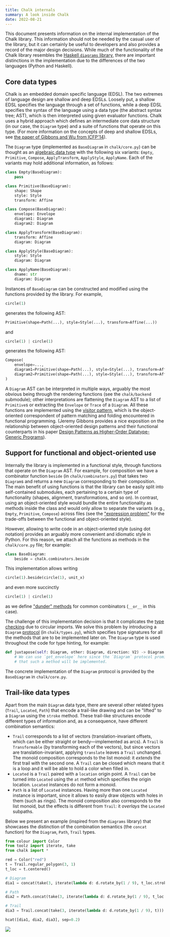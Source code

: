 ```yaml
---
title: Chalk internals
summary: A look inside Chalk
date: 2022-08-21
---
```


This document presents information on the internal implementation of the Chalk library.
This information should not be needed by the casual user of the library, but it can certainly be useful to developers and also provides a record of the major design decisions.
While much of the functionality of the Chalk library resembles the [Haskell `diagrams` library](https://diagrams.github.io/),
there are important distinctions in the implementation due to the differences of the two languages (Python and Haskell).

## Core data types

Chalk is an embedded domain specific language (EDSL).
The two extremes of language design are shallow and deep EDSLs.
Loosely put, a shallow EDSL specifies the language through a set of functions,
while a deep EDSL specifies the syntax of the language using a data type (the abstract syntax tree; AST), which is then interpreted using given evaluator functions.
Chalk uses a hybrid approach which defines an intermediate core data structure (in our case, the `Diagram` type) and a suite of functions that operate on this type.
(For more information on the concepts of deep and shallow EDSLs, see [the paper of Gibbons and Wu from ICFP'14](http://www.cs.ox.ac.uk/jeremy.gibbons/publications/embedding.pdf)).

The `Diagram` type (implemented as `BaseDiagram` in `chalk/core.py`) can be thought as an [algebraic data type](https://en.wikipedia.org/wiki/Algebraic_data_type) with the following six variants:
`Empty`, `Primitive`, `Compose`, `ApplyTransform`, `ApplyStyle`, `ApplyName`.
Each of the variants may hold additional information, as follows:

```python
class Empty(BaseDiagram):
    pass

class Primitive(BaseDiagram):
    shape: Shape
    style: Style
    transform: Affine

class Compose(BaseDiagram):
    envelope: Envelope
    diagram1: Diagram
    diagram2: Diagram

class ApplyTransform(BaseDiagram):
    transform: Affine
    diagram: Diagram

class ApplyStyle(BaseDiagram):
    style: Style
    diagram: Diagram

class ApplyName(BaseDiagram):
    dname: str
    diagram: Diagram
```

Instances of `BaseDiagram` can be constructed and modified using the functions provided by the library.
For example,
```python
circle(1)
```
generates the following AST:
```python
Primitive(shape=Path(...), style=Style(...), transform=Affine(...))
```
and
```python
circle(1) | circle(1)
```
generates the following AST:
```python
Compose(
    envelope=...,
    diagram1=Primitive(shape=Path(...), style=Style(...), transform=Affine(...)),
    diagram2=Primitive(shape=Path(...), style=Style(...), transform=Affine(...)),
)
```
A `Diagram` AST can be interpreted in multiple ways, arguably the most obvious being through the rendering functions (see the `chalk/backend` submodule);
other interpretations are flattening the `Diagram` AST to a list of `Primitive`s or extracting the `Envelope` or `Trace` of a `Diagram`.
All these functions are implemented using the [visitor pattern](https://en.wikipedia.org/wiki/Visitor_pattern#Python_example), which is the object-oriented correspondent of pattern matching and folding encountered in functional programming.
(Jeremy Gibbons provides a nice exposition on the relationship between object-oriented design patterns and their functional counterparts in his paper [Design Patterns as Higher-Order Datatype-Generic Programs](http://www.cs.ox.ac.uk/jeremy.gibbons/publications/hodgp.pdf)).

## Support for functional and object-oriented use

Internally the library is implemented in a functional style, through functions that operate on the `Diagram` AST.
For example, for composition we have a combinator function `beside` (in `chalk/combinators.py`) that takes two `Diagram`s and returns a new `Diagram` corresponding to their composition.
The main benefit of using functions is that the library can be easily split into self-contained submodules, each pertaining to a certain type of functionality (shapes, alignment, transformations, and so on).
In contrast, using an object-oriented style would bundle the entire functionality as methods inside the class
and would only allow to separate the variants (e.g., `Empty`, `Primitive`, `Compose`) across files (see the ["expression problem"](https://en.wikipedia.org/wiki/Expression_problem) for the trade-offs between the functional and object-oriented style).

However, allowing to write code in an object-oriented style (using dot notation) provides an arguably more convenient and idiomatic style in Python.
For this reason, we attach all the functions as methods in the `chalk/core.py` file; for example:
```python
class BaseDiagram:
    beside = chalk.combinators.beside
```
This implementation allows writing
```python
circle(1).beside(circle(1), unit_x)
```
and even more succinctly
```python
circle(1) | circle(1)
```
as we define ["dunder" methods](https://docs.python.org/3/reference/datamodel.html#special-method-names) for common combinators (`__or__` in this case).

The challenge of this implementation decision is that it complicates the [type checking](https://mypy.readthedocs.io/en/stable/index.html#) due to circular imports.
We solve this problem by introducing a `Diagram` [protocol](https://mypy.readthedocs.io/en/stable/protocols.html) (in `chalk/types.py`), which specifies type signatures for all the methods that are to be implemented later on.
The `Diagram` type is used throughout the code for type hinting, for example:
```python
def juxtapose(self: Diagram, other: Diagram, direction: V2) -> Diagram:
    # We can use `get_envelope` here since the `Diagram` protocol promises
    # that such a method will be implemented.
```
The concrete implementation of the `Diagram` protocol is provided by the `BaseDiagram` in `chalk/core.py`.

## Trail-like data types

Apart from the main `Diagram` data type, there are several other related types (`Trail`, `Located`, `Path`) that encode a trail-like drawing and can be "lifted" to a `Diagram` using the `stroke` method.
These trail-like structures encode different types of information and, as a consequence, have different combination semantics:

- `Trail` corresponds to a list of vectors (translation-invariant offsets, which can be either straight or bendy—implemented as arcs).
A `Trail` is `Transformable` (by transforming each of the vectors), but since vectors are translation-invariant, applying `translate` leaves a `Trail` unchanged.
The monoid composition corresponds to the list monoid: it _extends_ the first trail with the second one.
A `Trail` can be closed which means that it is a loop and it will be able to hold a color when filled in.
- `Located` is a `Trail` paired with a `location` origin point.
A `Trail` can be turned into `Located` using the `at` method which specifies the origin location.
`Located` instances do not form a monoid.
- `Path` is a list of `Located` instances.
Having more than one `Located` instance is important, since it allows to easily draw objects with holes in them (such as rings).
The monoid composition also corresponds to the list monoid, but the effects is different from `Trail`: it _overlays_ the `Located` subpaths.

Below we present an example (inspired from the `diagrams` library) that showcases the distinction of the combination semantics (the `concat` function) for the `Diagram`, `Path`, `Trail` types.

```python
from colour import Color
from toolz import iterate, take
from chalk import *

red = Color("red")
t = Trail.regular_polygon(3, 1)
t_loc = t.centered()

# Diagram
dia1 = concat(take(3, iterate(lambda d: d.rotate_by(1 / 9), t_loc.stroke()))).fill_color(red)

# Path
dia2 = Path.concat(take(3, iterate(lambda d: d.rotate_by(1 / 9), t_loc.to_path()))).stroke().fill_color(red)

# Trail
dia3 = Trail.concat(take(3, iterate(lambda d: d.rotate_by(1 / 9), t))).stroke().center_xy()

hcat([dia1, dia2, dia3], sep=0.2)
```

<img src="https://user-images.githubusercontent.com/819256/184515950-b3ce4245-19ee-4357-bc3a-f32f993b04ef.png">
